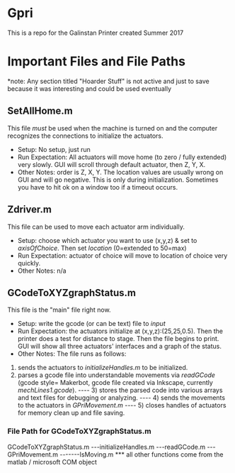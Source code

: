 # Gpri

This is a repo for the Galinstan Printer created Summer 2017

# Important Files and File Paths
*note: Any section titled "Hoarder Stuff" is not active and just to save because it was interesting and could be used eventually

## SetAllHome.m
This file *must* be used when the machine is turned on and the computer recognizes the connections to initialize the actuators. 
- Setup: No setup, just run 
- Run Expectation: All actuators will move home (to zero / fully extended) very slowly. GUI will scroll through default actuator, then Z, Y, X.  
- Other Notes: order is Z, X, Y. The location values are usually wrong on GUI and will go negative. This is only during initialization. Sometimes you have to hit ok on a window too if a timeout occurs. 

## Zdriver.m
This file can be used to move each actuator arm individually.
- Setup: choose which actuator you want to use (x,y,z) & set to *axisOfChoice*. Then set *location* (0=extended to 50=max)
- Run Expectation: actuator of choice will move to location of choice very quickly.
- Other Notes: n/a

## GCodeToXYZgraphStatus.m
This file is the "main" file right now. 
- Setup: write the gcode (or can be text) file to *input*
- Run Expectation: the actuators initialize at (x,y,z):(25,25,0.5). Then the printer does a test for distance to stage. Then the file begins to print. GUI will show all three actuators' interfaces and a graph of the status.
- Other Notes: The file runs as follows: 
 1) sends the actuators to *initializeHandles.m* to be initialized. 
 2) parses a gcode file into understandable movements via *readGCode* (gcode style= Makerbot, gcode file created via Inkscape, currently *mechLines1.gcode*). 
---- 3) stores the parsed code into various arrays and text files for debugging or analyzing. 
---- 4) sends the movements to the actuators in *GPriMovement.m*
---- 5) closes handles of actuators for memory clean up and file saving.

### File Path for GCodeToXYZgraphStatus.m
GCodeToXYZgraphStatus.m
---initializeHandles.m
---readGCode.m
---GPriMovement.m
-------IsMoving.m
*** all other functions come from the matlab / microsoft COM object
